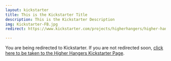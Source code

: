 ```yaml
---
layout: kickstarter
title: This is the Kickstarter Title
description: This is the Kickstarter Description
img: Kickstarter-FB.jpg
redirect: https://www.kickstarter.com/projects/higherhangers/higher-hangers-space-saving-closet-organization-re?utm_source=facebook&utm_medium=cpc&utm_campaign=Kickstarter+v5&utm_content=2016-03-12+2+%2810%216042202911043%21qwaya%210%29&utm_term=HDF+Dorm+Room+Idea+Impressions

---
```


You are being redirected to Kickstarter. If you are not redirected soon, <a href="{{ page.redirect }}">click here to be taken to the Higher Hangers Kickstarter Page</a>.

